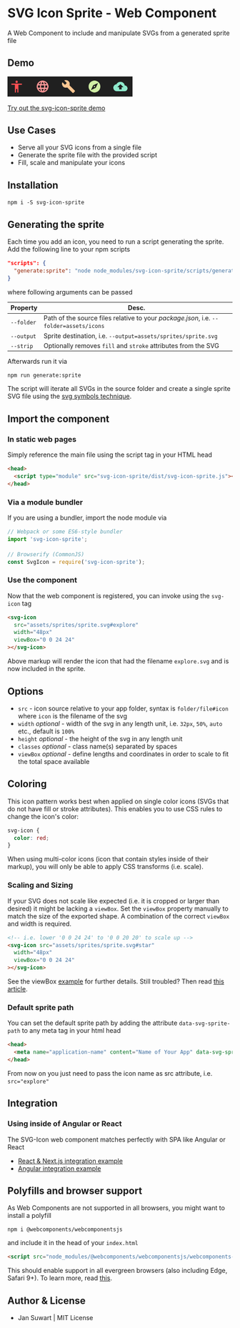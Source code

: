 # SVG Icon Sprite - Web Component

A Web Component to include and manipulate SVGs from a generated sprite file

## Demo

<img width="280" alt="Demo Screenshot" src="screenshot.png">

[Try out the svg-icon-sprite demo](https://jannicz.github.io/svg-icon-sprite/)

## Use Cases

 - Serve all your SVG icons from a single file
 - Generate the sprite file with the provided script
 - Fill, scale and manipulate your icons

## Installation

```
npm i -S svg-icon-sprite
```

## Generating the sprite

Each time you add an icon, you need to run a script generating the sprite.
Add the following line to your npm scripts

```json
"scripts": {
  "generate:sprite": "node node_modules/svg-icon-sprite/scripts/generate-sprite.js --folder=dir/subdir --output=dir/filename.svg"
}
```

where following arguments can be passed

Property   | Desc.
---------- | ------------
`--folder` | Path of the source files relative to your *package.json*, i.e. `--folder=assets/icons`
`--output` | Sprite destination, i.e. `--output=assets/sprites/sprite.svg`
`--strip`  | Optionally removes `fill` and `stroke` attributes from the SVG

Afterwards run it via

```
npm run generate:sprite
```

The script will iterate all SVGs in the source folder and create a single sprite SVG file
using the [svg symbols technique](https://css-tricks.com/svg-symbol-good-choice-icons/).

## Import the component

### In static web pages

Simply reference the main file using the script tag in your HTML head

```html
<head>
  <script type="module" src="svg-icon-sprite/dist/svg-icon-sprite.js"></script>
</head>
```

### Via a module bundler

If you are using a bundler, import the node module via

```js
// Webpack or some ES6-style bundler
import 'svg-icon-sprite';

// Browserify (CommonJS)
const SvgIcon = require('svg-icon-sprite');
```

### Use the component

Now that the web component is registered, you can invoke using the `svg-icon` tag

```html
<svg-icon
  src="assets/sprites/sprite.svg#explore"
  width="48px"
  viewBox="0 0 24 24"
></svg-icon>
```

Above markup will render the icon that had the filename `explore.svg` and is now included in the sprite.

## Options

- `src` - icon source relative to your app folder, syntax is `folder/file#icon` where `icon` is the filename of the svg
- `width` *optional* - width of the svg in any length unit, i.e. `32px`, `50%`, `auto` etc., default is `100%`
- `height` *optional* - the height of the svg in any length unit
- `classes` *optional* - class name(s) separated by spaces
- `viewBox` *optional* - define lengths and coordinates in order to scale to fit the total space available

## Coloring

This icon pattern works best when applied on single color icons (SVGs that do not have
fill or stroke attributes). This enables you to use CSS rules to change the icon's color:

```scss
svg-icon {
  color: red;
}
```

When using multi-color icons (icon that contain styles inside of their markup),
you will only be able to apply CSS transforms (i.e. scale).

### Scaling and Sizing

If your SVG does not scale like expected (i.e. it is cropped or larger than desired) it might be lacking a `viewBox`.
Set the `viewBox` property manually to match the size of the exported shape. A combination of the correct
`viewBox` and width is required.

```html
<!-- i.e. lower '0 0 24 24' to '0 0 20 20' to scale up -->
<svg-icon src="assets/sprites/sprite.svg#star"
  width="48px"
  viewBox="0 0 24 24"
></svg-icon>
```

See the viewBox [example](https://jannicz.github.io/svg-icon-sprite/examples/scaling.html) for further details.
Still troubled? Then read [this article](https://css-tricks.com/scale-svg/).

### Default sprite path

You can set the default sprite path by adding the attribute `data-svg-sprite-path` to any meta tag in your html head
 
```html
<head>
  <meta name="application-name" content="Name of Your App" data-svg-sprite-path="../assets/sprites/sprite.svg">
</head>
```
 
From now on you just need to pass the icon name as src attribute, i.e. `src="explore"`

## Integration

### Using inside of Angular or React

The SVG-Icon web component matches perfectly with SPA like Angular or React

 - [React & Next.js integration example](./INTEGRATION.md#user-content-react) 
 - [Angular integration example](./INTEGRATION.md#user-content-angular)

## Polyfills and browser support

As Web Components are not supported in all browsers, you might want to install a polyfill

```
npm i @webcomponents/webcomponentsjs
```

and include it in the head of your `index.html`

```html
<script src="node_modules/@webcomponents/webcomponentsjs/webcomponents-bundle.js"></script>
```

This should enable support in all evergreen browsers (also including Edge, Safari 9+).
To learn more, read [this](https://github.com/webcomponents/polyfills/tree/master/packages/webcomponentsjs#browser-support).

## Author & License
- Jan Suwart | MIT License
